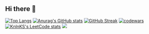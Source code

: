 ## Hi there 👋

<!--
**lolpigg/lolpigg** is a ✨ _special_ ✨ repository because its `README.md` (this file) appears on your GitHub profile.

Here are some ideas to get you started:

- 🔭 I’m currently working on ...
- 🌱 I’m currently learning ...
- 👯 I’m looking to collaborate on ...
- 🤔 I’m looking for help with ...
- 💬 Ask me about ...
- 📫 How to reach me: ...
- 😄 Pronouns: ...
- ⚡ Fun fact: ...
-->
[![Top Langs](https://github-readme-stats.vercel.app/api/top-langs/?username=lolpigg&layout=compact)](https://github.com/anuraghazra/github-readme-stats)
[![Anurag's GitHub stats](https://github-readme-stats.vercel.app/api?username=lolpigg)](https://github.com/anuraghazra/github-readme-stats)
[![GitHub Streak](https://github-readme-streak-stats.herokuapp.com/?user=lolpigg)](https://git.io/streak-stats)
[![codewars](https://www.codewars.com/users/lolpigg/badges/large)](https://www.codewars.com/users/lolpigg)   
[![KnlnKS's LeetCode stats](https://leetcode-stats-six.vercel.app/api?username=lolpigg&theme=dark)](https://github.com/KnlnKS/leetcode-stats)
![](https://komarev.com/ghpvc/?username=lolpigg)
